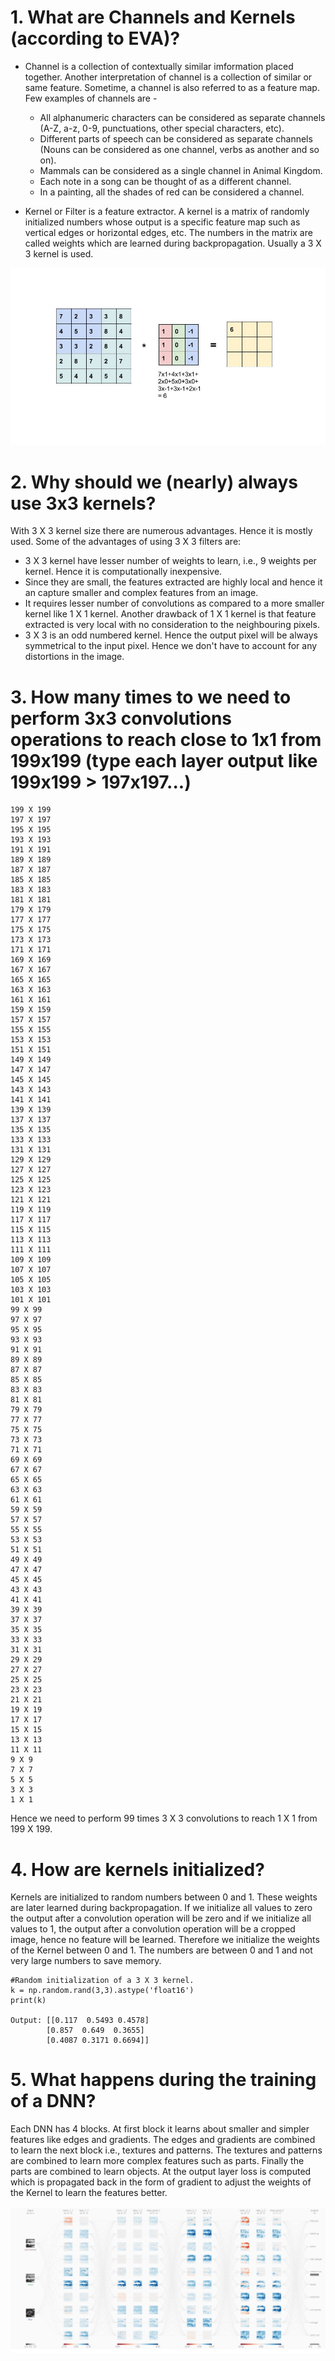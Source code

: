 # 1. What are Channels and Kernels (according to EVA)?

  * Channel is a collection of contextually similar imformation placed together. Another interpretation of channel is a collection of similar or same feature. Sometime, a channel is also referred to as a feature map. Few examples of channels are -
    
    * All alphanumeric characters can be considered as separate channels (A-Z, a-z, 0-9, punctuations, other special characters, etc).
    * Different parts of speech can be considered as separate channels (Nouns can be considered as one channel, verbs as another and so on).
    * Mammals can be considered as a single channel in Animal Kingdom.
    * Each note in a song can be thought of as a different channel.
    * In a painting, all the shades of red can be considered a channel.

  * Kernel or Filter is a feature extractor. A kernel is a matrix of randomly initialized numbers whose output is a specific feature map such as vertical edges or horizontal edges, etc. The numbers in the matrix are called weights which are learned during backpropagation. Usually a 3 X 3 kernel is used.

  ![](Images/Kernel_Operations.gif)

# 2. Why should we (nearly) always use 3x3 kernels?

With 3 X 3 kernel size there are numerous advantages. Hence it is mostly used. Some of the advantages of using 3 X 3 filters are:

   * 3 X 3 kernel have lesser number of weights to learn, i.e., 9 weights per kernel. Hence it is computationally inexpensive. 
   * Since they are small, the features extracted are highly local and hence it an capture smaller and complex features from an image.
   * It requires lesser number of convolutions as compared to a more smaller kernel like 1 X 1 kernel. Another drawback of 1 X 1 kernel is that feature extracted is very local with no consideration to the neighbouring pixels.
   * 3 X 3 is an odd numbered kernel. Hence the output pixel will be always symmetrical to the input pixel. Hence we don't have to account for any distortions in the image.

# 3. How many times to we need to perform 3x3 convolutions operations to reach close to 1x1 from 199x199 (type each layer output like 199x199 > 197x197...)

    199 X 199
    197 X 197
    195 X 195
    193 X 193
    191 X 191
    189 X 189
    187 X 187
    185 X 185
    183 X 183
    181 X 181
    179 X 179
    177 X 177
    175 X 175
    173 X 173
    171 X 171
    169 X 169
    167 X 167
    165 X 165
    163 X 163
    161 X 161
    159 X 159
    157 X 157
    155 X 155
    153 X 153
    151 X 151
    149 X 149
    147 X 147
    145 X 145
    143 X 143
    141 X 141
    139 X 139
    137 X 137
    135 X 135
    133 X 133
    131 X 131
    129 X 129
    127 X 127
    125 X 125
    123 X 123
    121 X 121
    119 X 119
    117 X 117
    115 X 115
    113 X 113
    111 X 111
    109 X 109
    107 X 107
    105 X 105
    103 X 103
    101 X 101
    99 X 99
    97 X 97
    95 X 95
    93 X 93
    91 X 91
    89 X 89
    87 X 87
    85 X 85
    83 X 83
    81 X 81
    79 X 79
    77 X 77
    75 X 75
    73 X 73
    71 X 71
    69 X 69
    67 X 67
    65 X 65
    63 X 63
    61 X 61
    59 X 59
    57 X 57
    55 X 55
    53 X 53
    51 X 51
    49 X 49
    47 X 47
    45 X 45
    43 X 43
    41 X 41
    39 X 39
    37 X 37
    35 X 35
    33 X 33
    31 X 31
    29 X 29
    27 X 27
    25 X 25
    23 X 23
    21 X 21
    19 X 19
    17 X 17
    15 X 15
    13 X 13
    11 X 11
    9 X 9
    7 X 7
    5 X 5
    3 X 3
    1 X 1
Hence we need to perform 99 times 3 X 3 convolutions to reach 1 X 1 from 199 X 199.

# 4. How are kernels initialized?

Kernels are initialized to random numbers between 0 and 1. These weights are later learned during backpropagation. If we initialize all values to zero the output after a convolution operation will be zero and if we initialize all values to 1, the output after a convolution operation will be a cropped image, hence no feature will be learned. Therefore we initialize the weights of the Kernel between 0 and 1. The numbers are between 0 and 1 and not very large numbers to save memory.

    #Random initialization of a 3 X 3 kernel.
    k = np.random.rand(3,3).astype('float16')
    print(k)

    Output: [[0.117  0.5493 0.4578]
            [0.857  0.649  0.3655]
            [0.4087 0.3171 0.6694]]

# 5. What happens during the training of a DNN?

Each DNN has 4 blocks. At first block it learns about smaller and simpler features like edges and gradients. The edges and gradients are combined to learn the next block i.e., textures and patterns. The textures and patterns are combined to learn more complex features such as parts. Finally the parts are combined to learn objects. At the output layer loss is computed which is propagated back in the form of gradient to adjust the weights of the Kernel to learn the features better. 

![](Images/cnn_explained.PNG)